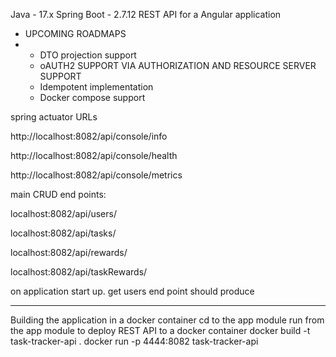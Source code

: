 Java - 17.x
Spring Boot - 2.7.12
REST API for a Angular application

- UPCOMING ROADMAPS
- - DTO projection support
  - oAUTH2 SUPPORT VIA AUTHORIZATION AND RESOURCE SERVER SUPPORT
  - Idempotent implementation
  - Docker compose support

spring actuator URLs

http://localhost:8082/api/console/info

http://localhost:8082/api/console/health

http://localhost:8082/api/console/metrics


main CRUD end points:

localhost:8082/api/users/

localhost:8082/api/tasks/

localhost:8082/api/rewards/

localhost:8082/api/taskRewards/


on application start up. get users end point should produce

--------------------------------------------------------------

Building the application in a docker container
cd to the app module
run from the app module to deploy REST API to a docker container
  docker build -t task-tracker-api .
  docker run -p 4444:8082 task-tracker-api


